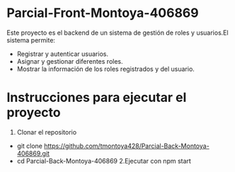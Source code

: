 # Parcial-Front-Montoya-406869

Este proyecto es el backend de un sistema de gestión de roles y usuarios.El sistema permite:
- Registrar y autenticar usuarios.
- Asignar y gestionar diferentes roles.
- Mostrar la información de los roles registrados y del usuario.

# Instrucciones para ejecutar el proyecto

1. Clonar el repositorio
- git clone https://github.com/tmontoya428/Parcial-Back-Montoya-406869.git
- cd Parcial-Back-Montoya-406869
2.Ejecutar con npm start
